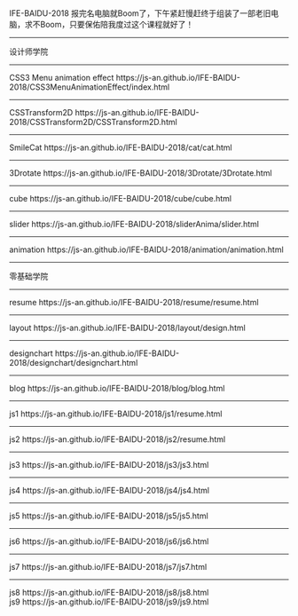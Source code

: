 <div>
IFE-BAIDU-2018
报完名电脑就Boom了，下午紧赶慢赶终于组装了一部老旧电脑，求不Boom，只要保佑陪我度过这个课程就好了！
<hr>
设计师学院
<hr>
CSS3 Menu animation effect
https://js-an.github.io/IFE-BAIDU-2018/CSS3MenuAnimationEffect/index.html
<hr>
CSSTransform2D
https://js-an.github.io/IFE-BAIDU-2018/CSSTransform2D/CSSTransform2D.html
<hr>
SmileCat
https://js-an.github.io/IFE-BAIDU-2018/cat/cat.html
<hr>
3Drotate
https://js-an.github.io/IFE-BAIDU-2018/3Drotate/3Drotate.html
<hr>
cube
https://js-an.github.io/IFE-BAIDU-2018/cube/cube.html
<hr>
slider
https://js-an.github.io/IFE-BAIDU-2018/sliderAnima/slider.html
<hr>
animation
https://js-an.github.io/IFE-BAIDU-2018/animation/animation.html
<hr>
零基础学院
<hr>
resume
https://js-an.github.io/IFE-BAIDU-2018/resume/resume.html
<hr>
layout
https://js-an.github.io/IFE-BAIDU-2018/layout/design.html
<hr>
designchart
https://js-an.github.io/IFE-BAIDU-2018/designchart/designchart.html
<hr>
blog
https://js-an.github.io/IFE-BAIDU-2018/blog/blog.html
<hr>
js1
https://js-an.github.io/IFE-BAIDU-2018/js1/resume.html
<hr>
js2
https://js-an.github.io/IFE-BAIDU-2018/js2/resume.html
<hr>
js3
https://js-an.github.io/IFE-BAIDU-2018/js3/js3.html
<hr>
js4
https://js-an.github.io/IFE-BAIDU-2018/js4/js4.html
<hr>
js5
https://js-an.github.io/IFE-BAIDU-2018/js5/js5.html
<hr>
js6
https://js-an.github.io/IFE-BAIDU-2018/js6/js6.html
<hr>
js7
https://js-an.github.io/IFE-BAIDU-2018/js7/js7.html
<hr>
js8 
https://js-an.github.io/IFE-BAIDU-2018/js8/js8.html
</div>
js9 
https://js-an.github.io/IFE-BAIDU-2018/js9/js9.html
</div>
